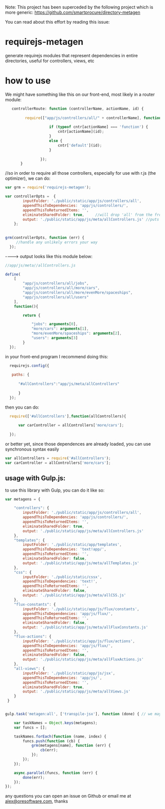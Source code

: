
Note:
This project has been superceded by the following project which is more generic:
https://github.com/smartprocure/directory-metagen

You can read about this effort by reading this issue:


# requirejs-metagen

generate requirejs modules that represent dependencies in entire directories, useful for controllers, views, etc


# how to use


We might have something like this on our front-end, most likely in a router module:

```js
   controllerRoute: function (controllerName, actionName, id) {
              
         require(["app/js/controllers/all/" + controllerName], function (cntr) {
                  
                    if (typeof cntr[actionName] === 'function') {
                        cntr[actionName](id);
                    }
                    else {
                        cntr['default'](id);
                    }
                    
                });
       }
```

//so in order to require all those controllers, especially for use with r.js (the optimizer), we can do:

```js
var grm = require('requirejs-metagen'); 

var controllerOpts =  {
        inputFolder: './public/static/app/js/controllers/all',
        appendThisToDependencies: 'app/js/controllers/',
        appendThisToReturnedItems: '',
        eliminateSharedFolder: true,     //will drop 'all' from the front of all return items
        output: './public/static/app/js/meta/allControllers.js' //puts all controllers in a directory its subdirectories into one RequireJS file/module
    };
    
    
grm(controllerOpts, function (err) {
     //handle any unlikely errors your way
  });
```
  
---->  output looks like this module below:


```js
//app/js/meta//allControllers.js

define(
    [
        "app/js/controllers/all/jobs",
		"app/js/controllers/all/more/cars",
		"app/js/controllers/all/more/evenMore/spaceships",
		"app/js/controllers/all/users"
    ],
    function(){

        return {

            "jobs": arguments[0],
			"more/cars": arguments[1],
			"more/evenMore/spaceships": arguments[2],
			"users": arguments[3]
        }
  });
  ```
  
  in your front-end program I recommend doing this:
  
```js
  requirejs.config({
 
   paths: {
   
      "#allControllers":"app/js/meta/allControllers"
   
      }
  });
```
  
  then you can do:
  
```js
  require(['#allControllers'],function(allControllers){
  
      var carController = allControllers['more/cars'];
  
  });
```

or better yet, since those dependences are already loaded, you can use synchronous syntax easily


```js
var allControllers = require('#allControllers');
var carController = allControllers['more/cars'];
```

## usage with Gulp.js:

to use this library with Gulp, you can do it like so:

```js
var metagens = {

    "controllers": {
        inputFolder: './public/static/app/js/controllers/all',
        appendThisToDependencies: 'app/js/controllers/',
        appendThisToReturnedItems: '',
        eliminateSharedFolder: true,
        output: './public/static/app/js/meta/allControllers.js'
    },
    "templates": {
        inputFolder: './public/static/app/templates',
        appendThisToDependencies: 'text!app/',
        appendThisToReturnedItems: '',
        eliminateSharedFolder: false,
        output: './public/static/app/js/meta/allTemplates.js'
    },
    "css": {
        inputFolder: './public/static/cssx',
        appendThisToDependencies: 'text!',
        appendThisToReturnedItems: '',
        eliminateSharedFolder: false,
        output: './public/static/app/js/meta/allCSS.js'
    },
    "flux-constants": {
        inputFolder: './public/static/app/js/flux/constants',
        appendThisToDependencies: 'app/js/flux/',
        appendThisToReturnedItems: '',
        eliminateSharedFolder: false,
        output: './public/static/app/js/meta/allFluxConstants.js'
    },
    "flux-actions": {
        inputFolder: './public/static/app/js/flux/actions',
        appendThisToDependencies: 'app/js/flux/',
        appendThisToReturnedItems: '',
        eliminateSharedFolder: false,
        output: './public/static/app/js/meta/allFluxActions.js'
    },
    "all-views": {
        inputFolder: './public/static/app/js/jsx',
        appendThisToDependencies: 'app/js/',
        appendThisToReturnedItems: '',
        eliminateSharedFolder: true,
        output: './public/static/app/js/meta/allViews.js'
    }
 }


gulp.task('metagen:all', ['transpile-jsx'], function (done) { // we may need to transpile JSX or whatnot before running the metagen

    var taskNames = Object.keys(metagens);
    var funcs = [];

    taskNames.forEach(function (name, index) {
        funcs.push(function (cb) {
            grm(metagens[name], function (err) {
                cb(err);
            });
        });
    });

    async.parallel(funcs, function (err) {
        done(err);
    });
});
```

any questions you can open an issue on Github or email me at alex@oresoftware.com, thanks

